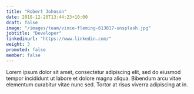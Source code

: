 ```yaml
---
title: "Robert Johnson"
date: 2018-12-20T13:44:23+10:00
draft: false
image: "/images/team/vince-fleming-613817-unsplash.jpg"
jobtitle: "Developer"
linkedinurl: "https://www.linkedin.com/"
weight: 3
promoted: false
member: false
---
```


Lorem ipsum dolor sit amet, consectetur adipiscing elit, sed do eiusmod tempor incididunt ut labore et dolore magna aliqua. Bibendum arcu vitae elementum curabitur vitae nunc sed. Tortor at risus viverra adipiscing at in.

